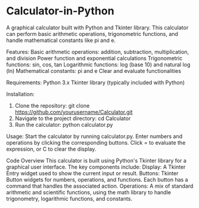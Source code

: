 # Calculator-in-Python
A graphical calculator built with Python and Tkinter library. This calculator can perform basic arithmetic operations, trigonometric functions, and handle mathematical constants like pi and e.

Features:
  Basic arithmetic operations: addition, subtraction, multiplication, and division
  Power function and exponential calculations
  Trigonometric functions: sin, cos, tan
  Logarithmic functions: log (base 10) and natural log (ln)
  Mathematical constants: pi and e
  Clear and evaluate functionalities

Requirements:
  Python 3.x
  Tkinter library (typically included with Python)

Installation:
  1. Clone the repository:
    git clone https://github.com/yourusername/Calculator.git
  2. Navigate to the project directory:
    cd Calculator
  3. Run the calculator:
    python calculator.py

Usage:
  Start the calculator by running calculator.py.
  Enter numbers and operations by clicking the corresponding buttons.
  Click = to evaluate the expression, or C to clear the display.

Code Overview
  This calculator is built using Python's Tkinter library for a graphical user interface. The    key components include:
    Display: A Tkinter Entry widget used to show the current input or result.
    Buttons: Tkinter Button widgets for numbers, operations, and functions. Each button has a      command that handles the associated action.
    Operations: A mix of standard arithmetic and scientific functions, using the math library      to handle trigonometry, logarithmic functions, and constants.
